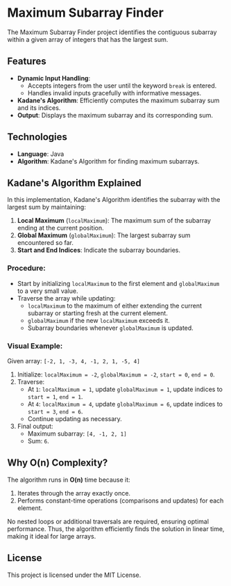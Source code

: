 # Maximum Subarray Finder

The Maximum Subarray Finder project identifies the contiguous subarray within a given array of integers that has the largest sum.

## Features

- **Dynamic Input Handling**: 
  - Accepts integers from the user until the keyword `break` is entered.
  - Handles invalid inputs gracefully with informative messages.
- **Kadane's Algorithm**: Efficiently computes the maximum subarray sum and its indices.
- **Output**: Displays the maximum subarray and its corresponding sum.

## Technologies

- **Language**: Java
- **Algorithm**: Kadane's Algorithm for finding maximum subarrays.

## Kadane's Algorithm Explained

In this implementation, Kadane's Algorithm identifies the subarray with the largest sum by maintaining:
1. **Local Maximum** (`localMaximum`): The maximum sum of the subarray ending at the current position.
2. **Global Maximum** (`globalMaximum`): The largest subarray sum encountered so far.
3. **Start and End Indices**: Indicate the subarray boundaries.

### Procedure:
- Start by initializing `localMaximum` to the first element and `globalMaximum` to a very small value.
- Traverse the array while updating:
  - `localMaximum` to the maximum of either extending the current subarray or starting fresh at the current element.
  - `globalMaximum` if the new `localMaximum` exceeds it.
  - Subarray boundaries whenever `globalMaximum` is updated.

### Visual Example:
Given array: `[-2, 1, -3, 4, -1, 2, 1, -5, 4]`

1. Initialize: `localMaximum = -2`, `globalMaximum = -2`, `start = 0`, `end = 0`.
2. Traverse:
   - At `1`: `localMaximum = 1`, update `globalMaximum = 1`, update indices to `start = 1`, `end = 1`.
   - At `4`: `localMaximum = 4`, update `globalMaximum = 6`, update indices to `start = 3`, `end = 6`.
   - Continue updating as necessary.
3. Final output:
   - Maximum subarray: `[4, -1, 2, 1]`
   - Sum: `6`.

## Why O(n) Complexity?

The algorithm runs in **O(n)** time because it:
1. Iterates through the array exactly once.
2. Performs constant-time operations (comparisons and updates) for each element.

No nested loops or additional traversals are required, ensuring optimal performance.
Thus, the algorithm efficiently finds the solution in linear time, making it ideal for large arrays.

## License

This project is licensed under the MIT License.
